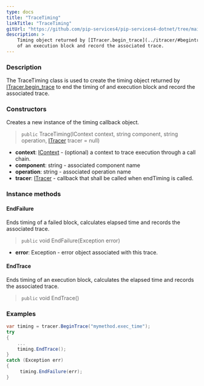 ```yaml
---
type: docs
title: "TraceTiming"
linkTitle: "TraceTiming"
gitUrl: "https://github.com/pip-services4/pip-services4-dotnet/tree/main/pip-services4-observability-dotnet"
description: >
    Timing object returned by [ITracer.begin_trace](../itracer/#begintrace) to end the timing
    of an execution block and record the associated trace.
---
```


### Description

The TraceTiming class is used to create the timing object returned by [ITracer.begin_trace](../itracer/#begintrace) to end the timing of and execution block and record the associated trace.

### Constructors
Creates a new instance of the timing callback object.

> `public` TraceTiming(IContext context, string component, string operation, [ITracer](../itracer) tracer = null)

- **context**: [IContext](../../../components/context/icontext) - (optional) a context to trace execution through a call chain.
- **component**: string - associated component name
- **operation**: string - associated operation name
- **tracer**: [ITracer](../itracer) - callback that shall be called when endTiming is called.


### Instance methods

#### EndFailure
Ends timing of a failed block, calculates elapsed time
and records the associated trace.

> `public` void EndFailure(Exception error)

- **error**: Exception - error object associated with this trace.


#### EndTrace
Ends timing of an execution block, calculates the elapsed time
and records the associated trace.

> `public` void EndTrace()
 
### Examples

```cs
var timing = tracer.BeginTrace("mymethod.exec_time");
try 
{
    ...
    timing.EndTrace();
} 
catch (Exception err)
{
     timing.EndFailure(err);
}
```

